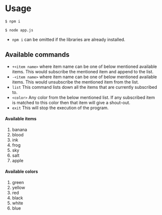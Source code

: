 # Usage

```md
$ npm i

$ node app.js
```

- `npm i` can be omitted if the libraries are already installed.

## Available commands

- `+<item name>` where item name can be one of below mentioned available items. This would subscribe the mentioned item and append to the list.
- `-<item name>` where item name can be one of below mentioned available items. This would unsubscribe the mentioned item from the list.
- `list` This command lists down all the items that are currently subscribed to.
- `<color>` Any color from the below mentioned list. If any subscribed item is matched to this color then that item will give a shout-out.
- `exit` This will stop the execution of the program.

#### Available items

1. banana
2. blood
3. ink
4. frog
5. sky
6. salt
7. apple

#### Available colors

1. green
2. yellow
3. red
4. black
5. white
6. blue
